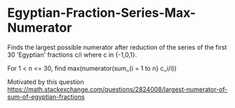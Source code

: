 # Egyptian-Fraction-Series-Max-Numerator
Finds the largest possible numerator after reduction of the series of the first 30 'Egyptian' fractions c/i where c in {-1,0,1}.

For 1 < n <= 30, find max(numerator(sum_{i = 1 to n} c_i/i))

Motivated by this question https://math.stackexchange.com/questions/2824008/largest-numerator-of-sum-of-egyptian-fractions
